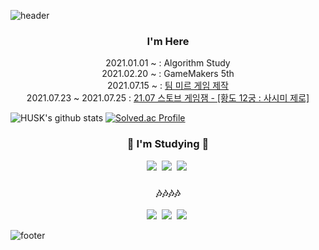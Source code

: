 ![header](https://capsule-render.vercel.app/api?type=slice&animation=fadeIn&color=222831)

<h3 align="center"> I'm Here </h3>
<p align="center">
2021.01.01 ~ : Algorithm Study <br>
2021.02.20 ~ : GameMakers 5th <br>
2021.07.15 ~ : <a href="https://teammir.tistory.com/">팀 미르 게임 제작</a><br/>
2021.07.23 ~ 2021.07.25 : <a href="https://indie.onstove.com/ko/games/520/">21.07 스토브 게임잼 - [황도 12궁 : 사시미 제로]</a>

</p>

![HUSK's github stats](https://github-readme-stats.vercel.app/api?username=JangHanjun&show_icons=true&theme=tokyonight)
[![Solved.ac Profile](http://mazassumnida.wtf/api/v2/generate_badge?boj=husk321)](https://solved.ac/husk321/)
<br/>


<h3 align="center">🌱 I'm Studying 🌱</h3>
<p align="center">
  <img src="https://img.shields.io/badge/Unity-black?style=flat-square&logo=Unity&logoColor=white"/></a>&nbsp 
  <img src="https://img.shields.io/badge/C++-00599C?style=flat-square&logo=C%2B%2B&logoColor=white"/></a>&nbsp   
  <img src="https://img.shields.io/badge/C%23(for Unity)-239120?style=flat-square&logo=C&logoColor="/></a>&nbsp   
  <br>
</p>

<h3 align="center">🎶🎶🎶🎶</h3>

<p align="center">
  <a href="https://husk321.tistory.com/"><img src="https://img.shields.io/badge/Tistory-607078?style=flat-square&logo=AddThis&logoColor=white"/></a>&nbsp 
  <a href="https://velog.io/@husk321"><img src="https://img.shields.io/badge/Velog-1DBF73?style=flat-square&logo=AddThis&logoColor=white"/></a>&nbsp 
  <a href="https://post.naver.com/husk321?isHome=1"><img src="https://img.shields.io/badge/NaverPost-019733?style=flat-square&logo=AddThis&logoColor=white"/></a>&nbsp 
</p>

![footer](https://capsule-render.vercel.app/api?type=slice&color=EFDC05&height=100&section=footer&animation=fadeIn&color=d0e8f2)
